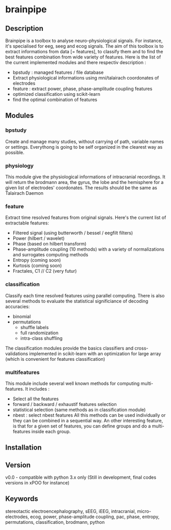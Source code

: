 # brainpipe

## Description
Brainpipe is a toolbox to analyse neuro-physiological signals. For instance, it's specialised for eeg, seeg and ecog signals. The aim of this toolbox is to extract informations from data [= features], to classify them and to find the best features combination from wide variety of features. Here is the list of the current implemented modules and there respectiv description :
- bpstudy : managed features / file database
- Extract physiological informations using mni/talairach coordonates of electrodes
- feature : extract power, phase, phase-amplitude coupling features
- optimized classification using scikit-learn
- find the optimal combination of features

## Modules

### bpstudy
Create and manage many studies, without carrying of path, variable names or settings. Everythong is going to be self organized in the clearest way as possible.

### physiology
This module give the physiological informations of intracranial recordings. It will return the brodmann area, the gyrus, the lobe and the hemisphere for a given list of electrodes' coordonates.
The results should be the same as Talairach Daemon

### feature
Extract time resolved features from original signals. Here's the current list of extractable features:
- Filtered signal (using butterworth / bessel / eegfilt filters)
- Power (hilbert / wavelet)
- Phase (based on hilbert transform)
- Phase-amplitude coupling (10 methods) with a variety of normalizations and surrogates computing methods
- Entropy (coming soon)
- Kurtosis (coming soon)
- Fractales, C1 // C2 (very futur)

### classification
Classify each time resolved features using parallel computing. There is also several methods to evaluate the statistical significiance of decoding accuracies:
- binomial
- permutations
	- shuffle labels
	- full randomization
	- intra-class shuffling

The classification modules provide the basics classifiers and cross-validations implemented in scikit-learn with an optimization for large array (which is convenient for features classification)

### multifeatures
This module include several well known methods for computing multi-features. It includes :
- Select all the features
- forward / backward / exhaustif features selection
- statistical selection (same methods as in classification module)
- nbest : select nbest features
All this methods can be used individually or they can be combined in a sequential way. An other interesting feature, is that for a given set of features, you can define groups and do a multi-features inside each group.

## Installation

## Version
v0.0 - compatible with python 3.x only
(Still in development, final codes versions in xPOO for instance)

## Keywords
stereotactic electroencephalography, sEEG, iEEG, intracranial, micro-electrodes, ecog, power, phase-amplitude coupling, pac, phase, entropy, permutations, classification, brodmann, python
